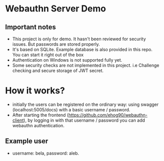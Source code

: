 # Webauthn Server Demo

## Important notes

  * This project is only for demo. It hasn't been reviewed for security issues. But passwords are stored properly.
  * It's based on SQLite. Example database is also provided in this repo. You can start it right out of the box
  * Authentication on Windows is not supported fully yet.
  * Some security checks are not implemented in this project. i.e Challenge checking and secure storage of JWT secret.


# How it works?

  * initially the users can be registered on the ordinary way: using swagger (localhost:5005/docs) with a basic username / password.
  * After starting the frontend (https://github.com/ehog90/webauthn-client), by logging in with that username / password you can add webauthn authentication.


## Example user
  * username: bela, password: aleb.
